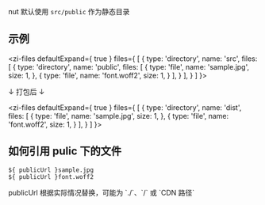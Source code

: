 nut 默认使用 `src/public` 作为静态目录

## 示例

<zi-files defaultExpand={ true } files={ [ {
  type: 'directory',
  name: 'src',
  files: [ {
    type: 'directory',
    name: 'public',
    files: [ {
      type: 'file',
      name: 'sample.jpg',
      size: 1,
    }, {
      type: 'file',
      name: 'font.woff2',
      size: 1,
    } ],
  } ],
} ] }></zi-files>

↓ 打包后 ↓

<zi-files defaultExpand={ true } files={ [ {
  type: 'directory',
  name: 'dist',
  files: [ {
    type: 'file',
    name: 'sample.jpg',
    size: 1,
  }, {
    type: 'file',
    name: 'font.woff2',
    size: 1,
  } ],
} ] }></zi-files>

## 如何引用 pulic 下的文件

```
${ publicUrl }sample.jpg
${ publicUrl }font.woff2
```

<p class="danger">
  publicUrl 根据实际情况替换，可能为 `./`、`/` 或 `CDN 路径`
</p>
